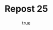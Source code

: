 ---
title: Repost 25
originalPost: https://francisrubio.antaresph.dev/writing/building-websites-with-vanilla/
sourceUrl: https://mstdn.party/@teacherbuknoy/109588727681128694#favorited-by-109319629633726279
type: like-of
dtPublished: 2022-12-29T16:40:56Z
author:
  name: "cupcake"
  photo: https://webmention.io/avatar/files.mstdn.party/69183e7e63b659c7225c1457feb9f1e679edaa4e4f758ada80bd450cf181bc82.jpg
  url: https://mas.to/@jeri
---